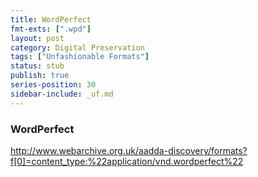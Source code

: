 ```yaml
---
title: WordPerfect
fmt-exts: [".wpd"]
layout: post
category: Digital Preservation
tags: ["Unfashionable Formats"]
status: stub
publish: true
series-position: 30
sidebar-include: _uf.md
---
```



### WordPerfect ###

http://www.webarchive.org.uk/aadda-discovery/formats?f[0]=content_type:%22application/vnd.wordperfect%22
